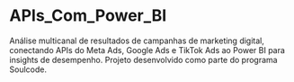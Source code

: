 # APIs_Com_Power_BI
Análise multicanal de resultados de campanhas de marketing digital, conectando APIs do Meta Ads, Google Ads e TikTok Ads ao Power BI para insights de desempenho. Projeto desenvolvido como parte do programa Soulcode.

